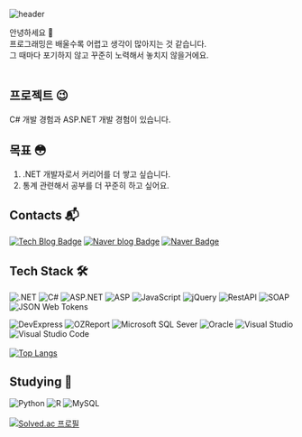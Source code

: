 ![header](https://capsule-render.vercel.app/api?type=soft&color=gradient&text=✔️%20make%20lemonade!%20🍋&fontSize=40&animation=twinkling)

안녕하세요 👋</br>
프로그래밍은 배울수록 어렵고 생각이 많아지는 것 같습니다.</br>
그 때마다 포기하지 않고 꾸준히 노력해서 놓치지 않을거에요.</br>
</br>


## 프로젝트 😉
C# 개발 경험과 ASP.NET 개발 경험이 있습니다.


## 목표 😳
1. .NET 개발자로서 커리어를 더 쌓고 싶습니다.
2. 통계 관련해서 공부를 더 꾸준히 하고 싶어요.


## Contacts :mailbox_with_mail:
[![Tech Blog Badge](http://img.shields.io/badge/-Tech%20blog-black?style=flat-square&logo=github&link=https://kimbapmat.tistory.com/)](https://kimbapmat.tistory.com/)
[![Naver blog Badge](https://img.shields.io/badge/-Naver%20blog-brightgreen?style=flat-square&logo=Naver&logoColor=white&link=https://blog.naver.com/kimbapmat)](https://blog.naver.com/kimbapmat)
[![Naver Badge](https://img.shields.io/badge/Naver-03C75A?style=flat-square&logo=Naver&logoColor=white&link=mailto:kimbapmat@naver.com)](mailto:kimbapmat@naver.com)


<!--
**bapmat/bapmat** is a ✨ _special_ ✨ repository because its `README.md` (this file) appears on your GitHub profile.

Here are some ideas to get you started:

- 🔭 I’m currently working on ...
- 🌱 I’m currently learning ...
- 👯 I’m looking to collaborate on ...
- 🤔 I’m looking for help with ...
- 💬 Ask me about ...
- 📫 How to reach me: ...
- 😄 Pronouns: ...
- ⚡ Fun fact: ...
-->

## Tech Stack 🛠 
![.NET](https://img.shields.io/badge/.NET-512BD4?style=flat-square&logo=.NET&logoColor=white)
![C#](https://img.shields.io/badge/C%23-%23239120.svg?style=flat-square&logo=c-sharp&logoColor=white)
![ASP.NET](https://img.shields.io/badge/ASP.NET-blueviolet?style=flat-square)
![ASP](https://img.shields.io/badge/ASP-0052CC?style=flat-square)
![JavaScript](https://img.shields.io/badge/JavaScript-F7DF1E.svg?&style=flat-square&logo=JavaScript&logoColor=black)
![jQuery](https://img.shields.io/badge/jquery-0769AD.svg?style=flat-square&logo=jquery&logoColor=white)
![RestAPI](https://img.shields.io/badge/RestAPI-3499CD?style=flat-square)
![SOAP](https://img.shields.io/badge/SOAP-F8DC75?style=flat-square)
![JSON Web Tokens](https://img.shields.io/badge/JSON%20Web%20Tokens-000000?style=flat-square&logo=jsonwebtokens&logoColor=white)

![DevExpress](https://img.shields.io/badge/DevExpress-FF7200?style=flat-square&logo=devexpress&logoColor=black)
![OZReport](https://img.shields.io/badge/OZReport-E34F26?style=flat-square)
![Microsoft SQL Sever](https://img.shields.io/badge/Microsoft%20SQL%20Sever-CC2927?style=flat-square&logo=microsoft%20sql%20server&logoColor=white)
![Oracle](https://img.shields.io/badge/Oracle-F80000.svg?&style=flat-square&logo=Oracle&logoColor=white)
![Visual Studio](https://img.shields.io/badge/Visual%20Studio-5C2D91.svg?style=flat-square&logo=visual-studio&logoColor=white)
![Visual Studio Code](https://img.shields.io/badge/Visual%20Studio%20Code-007ACC.svg?&style=flat-square&logo=Visual%20Studio%20Code&logoColor=white)
</br>
</br>
[![Top Langs](https://github-readme-stats.vercel.app/api/top-langs/?username=bapmat&layout=compact)](https://github.com/bapmat/language)


## Studying 📌
![Python](https://img.shields.io/badge/Python-3776AB.svg?&style=flat-square&logo=Python&logoColor=white)
![R](https://img.shields.io/badge/R-%23276DC3.svg?style=flat-square&logo=r&logoColor=white)
![MySQL](https://img.shields.io/badge/MySQL-4479A1.svg?&style=flat-square&logo=MySQL&logoColor=white)
</br>
</br>
[![Solved.ac 프로필](http://mazassumnida.wtf/api/v2/generate_badge?boj=kimbapmat)](https://solved.ac/kimbapmat)

<!--![Footer](https://capsule-render.vercel.app/api?type=waving&color=auto&height=200&section=footer)-->
